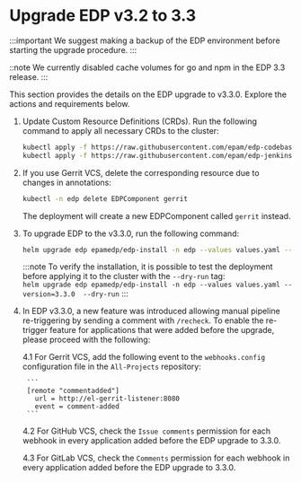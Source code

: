 # Upgrade EDP v3.2 to 3.3

:::important
    We suggest making a backup of the EDP environment before starting the upgrade procedure.
:::

::note
    We currently disabled cache volumes for go and npm in the EDP 3.3 release.
:::

This section provides the details on the EDP upgrade to v3.3.0. Explore the actions and requirements below.

1. Update Custom Resource Definitions (CRDs). Run the following command to apply all necessary CRDs to the cluster:

    ```bash
    kubectl apply -f https://raw.githubusercontent.com/epam/edp-codebase-operator/v2.16.0/deploy-templates/crds/v2.edp.epam.com_codebases.yaml
    kubectl apply -f https://raw.githubusercontent.com/epam/edp-jenkins-operator/v2.15.0/deploy-templates/crds/v2.edp.epam.com_jenkins.yaml
    ```

2. If you use Gerrit VCS, delete the corresponding resource due to changes in annotations:

    ```bash
    kubectl -n edp delete EDPComponent gerrit
    ```
    The deployment will create a new EDPComponent called `gerrit` instead.

3. To upgrade EDP to the v3.3.0, run the following command:

    ```bash
    helm upgrade edp epamedp/edp-install -n edp --values values.yaml --version=3.3.0
    ```

    :::note
      To verify the installation, it is possible to test the deployment before applying it to the cluster with the `--dry-run` tag:<br />
      `helm upgrade edp epamedp/edp-install -n edp --values values.yaml --version=3.3.0  --dry-run`
    :::

4. In EDP v3.3.0, a new feature was introduced allowing manual pipeline re-triggering by sending a comment with `/recheck`.
To enable the re-trigger feature for applications that were added before the upgrade, please proceed with the following:

    4.1 For Gerrit VCS, add the following event to the `webhooks.config` configuration file in the `All-Projects` repository:

        ```
        [remote "commentadded"]
          url = http://el-gerrit-listener:8080
          event = comment-added
        ```

    4.2 For GitHub VCS, check the `Issue comments` permission for each webhook in every application added before the EDP upgrade to 3.3.0.

    4.3 For GitLab VCS, check the `Comments` permission for each webhook in every application added before the EDP upgrade to 3.3.0.
